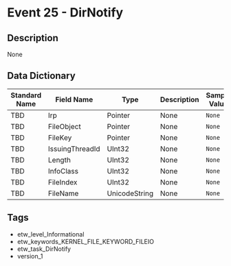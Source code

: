 # Event 25 - DirNotify

## Description
None

## Data Dictionary
|Standard Name|Field Name|Type|Description|Sample Value|
|---|---|---|---|---|
|TBD|Irp|Pointer|None|`None`|
|TBD|FileObject|Pointer|None|`None`|
|TBD|FileKey|Pointer|None|`None`|
|TBD|IssuingThreadId|UInt32|None|`None`|
|TBD|Length|UInt32|None|`None`|
|TBD|InfoClass|UInt32|None|`None`|
|TBD|FileIndex|UInt32|None|`None`|
|TBD|FileName|UnicodeString|None|`None`|

## Tags
* etw_level_Informational
* etw_keywords_KERNEL_FILE_KEYWORD_FILEIO
* etw_task_DirNotify
* version_1